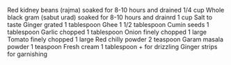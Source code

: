 Red kidney beans (rajma) soaked for 8-10 hours and drained 1/4 cup
Whole black gram (sabut urad) soaked for 8-10 hours and drainrd 1 cup
Salt to taste
Ginger grated 1 tablespoon
Ghee 1 1/2 tablespoon
Cumin seeds 1 tablespoon
Garlic chopped 1 tablespoon
Onion finely chopped 1 large
Tomato finely chopped 1 large
Red chilly powder 2 teaspoon
Garam masala powder 1 teaspoon
Fresh cream 1 tablespoon + for drizzling
Ginger strips for garnishing